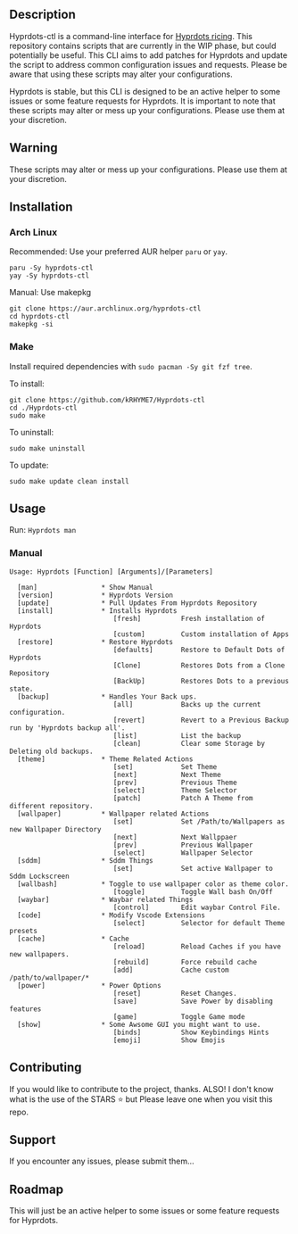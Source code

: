 ## Description

Hyprdots-ctl is a command-line interface for [Hyprdots ricing](https://github.com/prasanthrangan/hyprdots). This repository contains scripts that are currently in the WIP phase, but could potentially be useful. This CLI aims to add patches for Hyprdots and update the script to address common configuration issues and requests. Please be aware that using these scripts may alter your configurations.

Hyprdots is stable, but this CLI is designed to be an active helper to some issues or some feature requests for Hyprdots. It is important to note that these scripts may alter or mess up your configurations. Please use them at your discretion.

## Warning

These scripts may alter or mess up your configurations. Please use them at your discretion.

## Installation

### Arch Linux

Recommended: Use your preferred AUR helper `paru` or `yay`.
```
paru -Sy hyprdots-ctl
yay -Sy hyprdots-ctl
```

Manual: Use makepkg
```
git clone https://aur.archlinux.org/hyprdots-ctl
cd hyprdots-ctl
makepkg -si
```

### Make

Install required dependencies with `sudo pacman -Sy git fzf tree`.

To install: 
```
git clone https://github.com/kRHYME7/Hyprdots-ctl
cd ./Hyprdots-ctl
sudo make
```

To uninstall: 
```
sudo make uninstall
```

To update: 
```
sudo make update clean install
```

## Usage

Run: `Hyprdots man`

### Manual

```
Usage: Hyprdots [Function] [Arguments]/[Parameters]

  [man]                * Show Manual
  [version]            * Hyprdots Version
  [update]             * Pull Updates From Hyprdots Repository
  [install]            * Installs Hyprdots
                          [fresh]          Fresh installation of Hyprdots
                          [custom]         Custom installation of Apps
  [restore]            * Restore Hyprdots
                          [defaults]       Restore to Default Dots of Hyprdots
                          [Clone]          Restores Dots from a Clone Repository
                          [BackUp]         Restores Dots to a previous state.
  [backup]             * Handles Your Back ups.
                          [all]            Backs up the current configuration.
                          [revert]         Revert to a Previous Backup run by 'Hyprdots backup all'.
                          [list]           List the backup
                          [clean]          Clear some Storage by Deleting old backups. 
  [theme]              * Theme Related Actions
                          [set]            Set Theme
                          [next]           Next Theme
                          [prev]           Previous Theme
                          [select]         Theme Selector
                          [patch]          Patch A Theme from different repository.
  [wallpaper]          * Wallpaper related Actions
                          [set]            Set /Path/to/Wallpapers as new Wallpaper Directory
                          [next]           Next Wallppaer
                          [prev]           Previous Wallpaper
                          [select]         Wallpaper Selector
  [sddm]               * Sddm Things
                          [set]            Set active Wallpaper to Sddm Lockscreen
  [wallbash]           * Toggle to use wallpaper color as theme color.
                          [toggle]         Toggle Wall bash On/Off
  [waybar]             * Waybar related Things
                          [control]        Edit waybar Control File.
  [code]               * Modify Vscode Extensions
                          [select]         Selector for default Theme presets
  [cache]              * Cache
                          [reload]         Reload Caches if you have new wallpapers.
                          [rebuild]        Force rebuild cache
                          [add]            Cache custom /path/to/wallpaper/* 
  [power]              * Power Options
                          [reset]          Reset Changes.
                          [save]           Save Power by disabling features
                          [game]           Toggle Game mode
  [show]               * Some Awsome GUI you might want to use.
                          [binds]          Show Keybindings Hints
                          [emoji]          Show Emojis

```

## Contributing

If you would like to contribute to the project, thanks.
ALSO! I don't know what is the use of the STARS ⭐ but Please leave one when you visit this repo. 

## Support

If you encounter any issues, please submit them...

## Roadmap

This will just be an active helper to some issues or some feature requests for Hyprdots.
